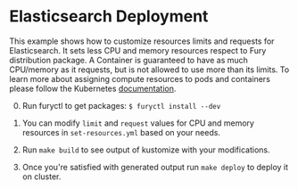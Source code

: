# Elasticsearch Deployment

This example shows how to customize resources limits and requests for
Elasticsearch. It sets less CPU and memory resources respect to Fury
distribution package. A Container is guaranteed to have as much CPU/memory as it
requests, but is not allowed to use more than its limits. To learn more about
assigning compute resources to pods and containers please follow the Kubernetes
[documentation](https://kubernetes.io/docs/concepts/configuration/manage-compute-resources-container/).

0. Run furyctl to get packages: `$ furyctl install --dev`

1. You can modify `limit` and `request` values for CPU and memory resources in `set-resources.yml` based on your needs.

2. Run `make build` to see output of kustomize with your modifications.

3. Once you're satisfied with generated output run `make deploy` to deploy it on cluster.
